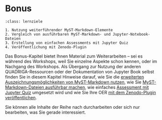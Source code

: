 # Bonus

```{admonition} [Bonus: weiterführende Themen](/bonus/introduction.md)
:class: lernziele

1. Nutzung weiterführender MyST-Markdown-Elemente
2. Vergleich von ausführbaren MyST-Markdown- und Jupyter-Notebook-Dateien
3. Erstellung von einfachen Assessments mit Jupyter Quiz
4. Veröffentlichung mit Zenodo-Plugin
```

Das Bonus-Kapitel bietet Ihnen Material zum Weiterarbeiten – sei es während des Workshops, weil Sie einzelne Aspekte schon kennen, oder im Nachgang des Workshops. Als Übergang zur Nutzung der anderen QUADRIGA-Ressourcen oder der Dokumentation von Jupyter Book selbst finden Sie in diesem Kapitel Hinweise darauf, wie Sie die [erweiterten Auszeichnungsmöglichkeiten von MyST-Markdown nutzen](typography.md), wie Sie [MyST-Markdown-Dateien ausführbar machen](executable_markdown.md), wie einfaches [Assessment mit Jupyter Quiz](jupyterquiz.ipynb) umgesetzt wird und wie Sie Ihre OER [mit dem Zenodo-Plugin veröffentlichen](zenodo.md).

Sie können alle Inhalte der Reihe nach durcharbeiten oder sich nur bearbeiten, was Sie gerade interessiert.